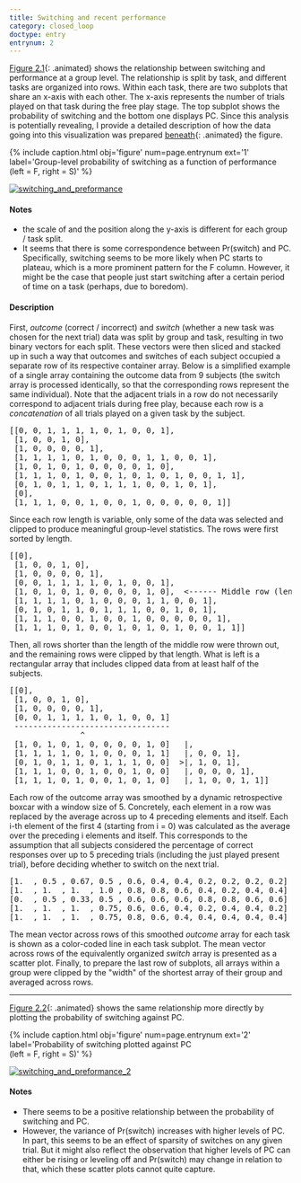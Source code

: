 ```yaml
---
title: Switching and recent performance
category: closed_loop
doctype: entry
entrynum: 2
---
```


[Figure 2.1](#f-2-1){: .animated} shows the relationship between switching and performance at a group level. The relationship is split by task, and different tasks are organized into rows. Within each task, there are two subplots that share an x-axis with each other. The x-axis represents the number of trials played on that task during the free play stage. The top subplot shows the probability of switching and the bottom one displays PC. Since this analysis is potentially revealing, I provide a detailed description of how the data going into this visualization was prepared [beneath](#description){: .animated} the figure. 

{% include caption.html 
    obj='figure' 
    num=page.entrynum 
    ext='1'
    label='Group-level probability of switching as a function of performance <br>(left = F, right = S)' %}

[![switching_and_preformance]({{site.baseurl}}/img_compressed/switching_and_performance.svg)]({{site.baseurl}}/img/switching_and_performance.svg)

#### Notes
- the scale of and the position along the y-axis is different for each group / task split. 
- It seems that there is some correspondence between Pr(switch) and PC. Specifically, switching seems to be more likely when PC starts to plateau, which is a more prominent pattern for the F column. However, it might be the case that people just start switching after a certain period of time on a task (perhaps, due to boredom).

<a href='#description'></a>
#### Description

First, *outcome* (correct / incorrect) and *switch* (whether a new task was chosen for the next trial) data was split by group and task, resulting in two binary vectors for each split. These vectors were then sliced and stacked up in such a way that outcomes and switches of each subject occupied a separate row of its respective container array. Below is a simplified example of a single array containing the outcome data from 9 subjects (the switch array is processed identically, so that the corresponding rows represent the same individual). Note that the adjacent trials in a row do not necessarily correspond to adjacent trials during free play, because each row is a *concatenation* of all trials played on a given task by the subject.

<pre class='codeblock'>
[[0, 0, 1, 1, 1, 1, 0, 1, 0, 0, 1],
 [1, 0, 0, 1, 0],
 [1, 0, 0, 0, 0, 1],
 [1, 1, 1, 1, 0, 1, 0, 0, 0, 1, 1, 0, 0, 1],
 [1, 0, 1, 0, 1, 0, 0, 0, 0, 1, 0],
 [1, 1, 1, 0, 1, 0, 0, 1, 0, 1, 0, 1, 0, 0, 1, 1],
 [0, 1, 0, 1, 1, 0, 1, 1, 1, 0, 0, 1, 0, 1],
 [0],
 [1, 1, 1, 0, 0, 1, 0, 0, 1, 0, 0, 0, 0, 0, 1]]
</pre>

Since each row length is variable, only some of the data was selected and clipped to produce meaningful group-level statistics. The rows were first sorted by length. 

<pre class='codeblock'>
[[0],
 [1, 0, 0, 1, 0],
 [1, 0, 0, 0, 0, 1],
 [0, 0, 1, 1, 1, 1, 0, 1, 0, 0, 1],
 [1, 0, 1, 0, 1, 0, 0, 0, 0, 1, 0],  <------ Middle row (length = 11)
 [1, 1, 1, 1, 0, 1, 0, 0, 0, 1, 1, 0, 0, 1],
 [0, 1, 0, 1, 1, 0, 1, 1, 1, 0, 0, 1, 0, 1],
 [1, 1, 1, 0, 0, 1, 0, 0, 1, 0, 0, 0, 0, 0, 1],
 [1, 1, 1, 0, 1, 0, 0, 1, 0, 1, 0, 1, 0, 0, 1, 1]]
</pre>

Then, all rows shorter than the length of the middle row were thrown out, and the remaining rows were clipped by that length. What is left is a rectangular array that includes clipped data from at least half of the subjects.

<pre class='codeblock'>
[[0],
 [1, 0, 0, 1, 0],
 [1, 0, 0, 0, 0, 1],
 [0, 0, 1, 1, 1, 1, 0, 1, 0, 0, 1]
 ---------------------------------
               ^
 [1, 0, 1, 0, 1, 0, 0, 0, 0, 1, 0]   |,
 [1, 1, 1, 1, 0, 1, 0, 0, 0, 1, 1]   |, 0, 0, 1],
 [0, 1, 0, 1, 1, 0, 1, 1, 1, 0, 0]  >|, 1, 0, 1],
 [1, 1, 1, 0, 0, 1, 0, 0, 1, 0, 0]   |, 0, 0, 0, 1],
 [1, 1, 1, 0, 1, 0, 0, 1, 0, 1, 0]   |, 1, 0, 0, 1, 1]]
</pre>

Each row of the outcome array was smoothed by a dynamic retrospective boxcar with a window size of 5. Concretely, each element in a row was replaced by the average across up to 4 preceding elements and itself. Each i-th element of the first 4 (starting from i = 0) was calculated as the average over the preceding i elements and itself. This corresponds to the assumption that all subjects considered the percentage of correct responses over up to 5 preceding trials (including the just played present trial), before deciding whether to switch on the next trial.

<pre class='codeblock'>
[1.  , 0.5 , 0.67, 0.5 , 0.6, 0.4, 0.4, 0.2, 0.2, 0.2, 0.2]
[1.  , 1.  , 1.  , 1.0 , 0.8, 0.8, 0.6, 0.4, 0.2, 0.4, 0.4]
[0.  , 0.5 , 0.33, 0.5 , 0.6, 0.6, 0.6, 0.8, 0.8, 0.6, 0.6]
[1.  , 1.  , 1.  , 0.75, 0.6, 0.6, 0.4, 0.2, 0.4, 0.4, 0.2]
[1.  , 1.  , 1.  , 0.75, 0.8, 0.6, 0.4, 0.4, 0.4, 0.4, 0.4]
</pre>

The mean vector across rows of this smoothed *outcome* array for each task is shown as a color-coded line in each task subplot. The mean vector across rows of the equivalently organized *switch* array is presented as a scatter plot. Finally, to prepare the last row of subplots, all arrays within a group were clipped by the "width" of the shortest array of their group and averaged across rows.

---

[Figure 2.2](#f-2-2){: .animated} shows the same relationship more directly by plotting the probability of switching against PC. 

{% include caption.html 
    obj='figure' 
    num=page.entrynum 
    ext='2'
    label='Probability of switching plotted against PC <br>(left = F, right = S)' %}

[![switching_and_preformance_2]({{site.baseurl}}/img_compressed/switching_and_performance_2.svg)]({{site.baseurl}}/img/switching_and_performance_2.svg)

#### Notes
- There seems to be a positive relationship between the probability of switching and PC.
- However, the variance of Pr(switch) increases with higher levels of PC. In part, this seems to be an effect of sparsity of switches on any given trial. But it might also reflect the observation that higher levels of PC can either be rising or leveling off and Pr(switch) may change in relation to that, which these scatter plots cannot quite capture.